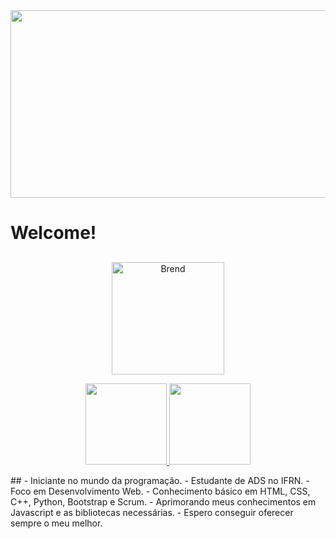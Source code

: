 

<img style="width: 1200px; height: 300px" src="https://i.pinimg.com/originals/c1/11/18/c111189fe2b4ae01fef5b098efef4ce9.gif">

<h1> Welcome! </h1>

##
<a href="https://github.com/Bren-Dev">
  <p align="center"><img height="180em" src="https://github-readme-streak-stats.herokuapp.com?user=Bren-Dev&theme=midnight-purple&date_format=M%20j%5B%2C%20Y%5D" alt="Brend" /></p>
  <p align="center">
    <img height="130em" src="https://github-readme-stats.vercel.app/api?username=Bren-Dev&show_icons=true&theme=tokyonight" />
    <img height="130em" src="https://github-readme-stats.vercel.app/api/top-langs/?username=Bren-Dev&layout=compact" />
  </p>
</a>
##
- Iniciante no mundo da programação. 
- Estudante de ADS no IFRN.
- Foco em Desenvolvimento Web.
- Conhecimento básico em HTML, CSS, C++, Python, Bootstrap e Scrum.
- Aprimorando meus conhecimentos em Javascript e as bibliotecas necessárias.
- Espero conseguir oferecer sempre o meu melhor.

<!--
**Bren-Dev/Bren-Dev** is a ✨ _special_ ✨ repository because its `README.md` (this file) appears on your GitHub profile.

Here are some ideas to get you started:

